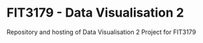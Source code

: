 # FIT3179 - Data Visualisation 2

Repository and hosting of Data Visualisation 2 Project for FIT3179
